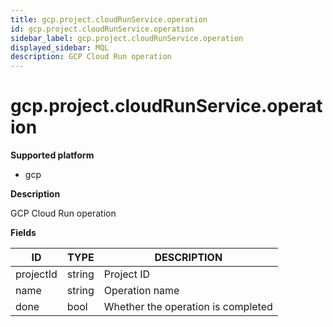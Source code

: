 ```yaml
---
title: gcp.project.cloudRunService.operation
id: gcp.project.cloudRunService.operation
sidebar_label: gcp.project.cloudRunService.operation
displayed_sidebar: MQL
description: GCP Cloud Run operation
---
```


# gcp.project.cloudRunService.operation

**Supported platform**

- gcp

**Description**

GCP Cloud Run operation

**Fields**

| ID        | TYPE   | DESCRIPTION                        |
| --------- | ------ | ---------------------------------- |
| projectId | string | Project ID                         |
| name      | string | Operation name                     |
| done      | bool   | Whether the operation is completed |
